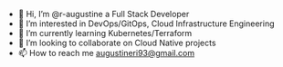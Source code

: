 - 👋 Hi, I’m @r-augustine a Full Stack Developer
- 👀 I’m interested in DevOps/GitOps, Cloud Infrastructure Engineering
- 🌱 I’m currently learning Kubernetes/Terraform
- 💞️ I’m looking to collaborate on Cloud Native projects
- 📫 How to reach me [augustineri93@gmail.com](mailto:augustineri93@gmail.com)

<!---
r-augustine/r-augustine is a ✨ special ✨ repository because its `README.md` (this file) appears on your GitHub profile.
You can click the Preview link to take a look at your changes.
--->
